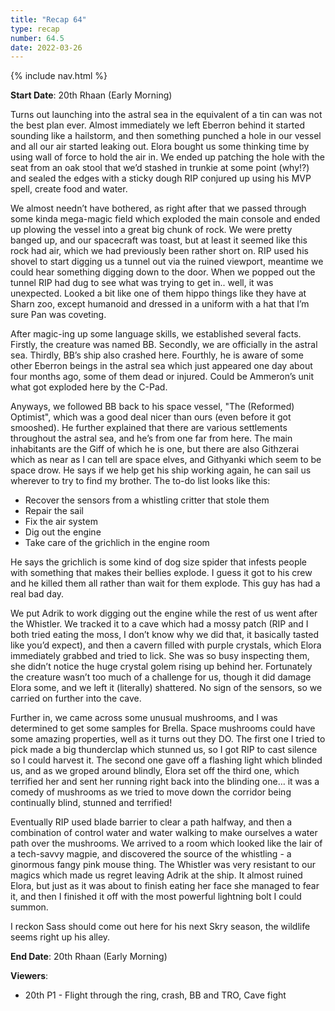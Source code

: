 ```yaml
---
title: "Recap 64"
type: recap
number: 64.5
date: 2022-03-26
---
```


{% include nav.html %}

**Start Date**: 20th Rhaan (Early Morning)

Turns out launching into the astral sea in the equivalent of a tin can was not the best plan ever. Almost immediately we left Eberron behind it started sounding like a hailstorm, and then something punched a hole in our vessel and all our air started leaking out. Elora bought us some thinking time by using wall of force to hold the air in. We ended up patching the hole with the seat from an oak stool that we’d stashed in trunkie at some point (why!?) and sealed the edges with a sticky dough RIP conjured up using his MVP spell, create food and water.

We almost needn’t have bothered, as right after that we passed through some kinda mega-magic field which exploded the main console and ended up plowing the vessel into a great big chunk of rock. We were pretty banged up, and our spacecraft was toast, but at least it seemed like this rock had air, which we had previously been rather short on. RIP used his shovel to start digging us a tunnel out via the ruined viewport, meantime we could hear something digging down to the door. When we popped out the tunnel RIP had dug to see what was trying to get in.. well, it was unexpected. Looked a bit like one of them hippo things like they have at Sharn zoo, except humanoid and dressed in a uniform with a hat that I’m sure Pan was coveting.

After magic-ing up some language skills, we established several facts. Firstly, the creature was named BB. Secondly, we are officially in the astral sea. Thirdly, BB’s ship also crashed here. Fourthly, he is aware of some other Eberron beings in the astral sea which just appeared one day about four months ago, some of them dead or injured. Could be Ammeron’s unit what got exploded here by the C-Pad.

Anyways, we followed BB back to his space vessel, "The (Reformed) Optimist", which was a good deal nicer than ours (even before it got smooshed). He further explained that there are various settlements throughout the astral sea, and he’s from one far from here. The main inhabitants are the Giff of which he is one, but there are also Githzerai which as near as I can tell are space elves, and Githyanki which seem to be space drow.
He says if we help get his ship working again, he can sail us wherever to try to find my brother. The to-do list looks like this:

- Recover the sensors from a whistling critter that stole them
- Repair the sail
- Fix the air system
- Dig out the engine
- Take care of the grichlich in the engine room

He says the grichlich is some kind of dog size spider that infests people with something that makes their bellies explode. I guess it got to his crew and he killed them all rather than wait for them explode. This guy has had a real bad day.

We put Adrik to work digging out the engine while the rest of us went after the Whistler. We tracked it to a cave which had a mossy patch (RIP and I both tried eating the moss, I don’t know why we did that, it basically tasted like you’d expect), and then a cavern filled with purple crystals, which Elora immediately grabbed and tried to lick. She was so busy inspecting them, she didn’t notice the huge crystal golem rising up behind her. Fortunately the creature wasn’t too much of a challenge for us, though it did damage Elora some, and we left it (literally) shattered. No sign of the sensors, so we carried on further into the cave.

Further in, we came across some unusual mushrooms, and I was determined to get some samples for Brella. Space mushrooms could have some amazing properties, well as it turns out they DO. The first one I tried to pick made a big thunderclap which stunned us, so I got RIP to cast silence so I could harvest it. The second one gave off a flashing light which blinded us, and as we groped around blindly, Elora set off the third one, which terrified her and sent her running right back into the blinding one… it was a comedy of mushrooms as we tried to move down the corridor being continually blind, stunned and terrified!

Eventually RIP used blade barrier to clear a path halfway, and then a combination of control water and water walking to make ourselves a water path over the mushrooms. We arrived to a room which looked like the lair of a tech-savvy magpie, and discovered the source of the whistling - a ginormous fangy pink mouse thing. The Whistler was very resistant to our magics which made us regret leaving Adrik at the ship. It almost ruined Elora, but just as it was about to finish eating her face she managed to fear it, and then I finished it off with the most powerful lightning bolt I could summon.

I reckon Sass should come out here for his next Skry season, the wildlife seems right up his alley.

**End Date**: 20th Rhaan (Early Morning)

**Viewers**:
- 20th P1 - Flight through the ring, crash, BB and TRO, Cave fight